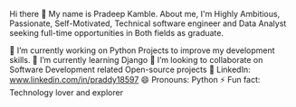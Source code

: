  Hi there 👋
 My name is Pradeep Kamble. About me, I'm Highly Ambitious, Passionate, Self-Motivated, Technical software engineer and Data Analyst seeking full-time opportunities in Both    fields as graduate.

 🔭 I’m currently working on Python Projects to improve my development skills.
 🌱 I’m currently learning Django
 👯 I’m looking to collaborate on Software Development related Open-source projects
 💼 LinkedIn: www.linkedin.com/in/praddy18597
 😄 Pronouns: Python
 ⚡ Fun fact: Technology lover and explorer
	
	


